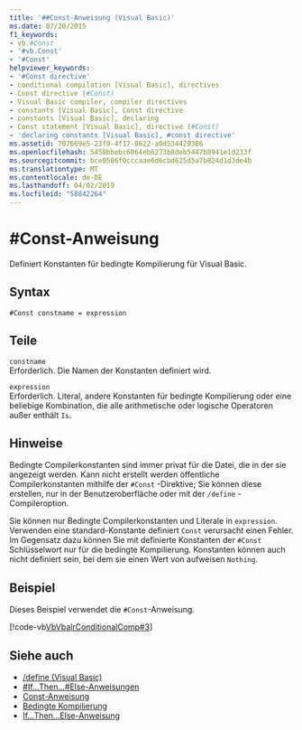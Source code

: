```yaml
---
title: '##Const-Anweisung (Visual Basic)'
ms.date: 07/20/2015
f1_keywords:
- vb.#Const
- '#vb.Const'
- '#Const'
helpviewer_keywords:
- '#Const directive'
- conditional compilation [Visual Basic], directives
- Const directive (#Const)
- Visual Basic compiler, compiler directives
- constants [Visual Basic], Const directive
- constants [Visual Basic], declaring
- Const statement [Visual Basic], directive (#Const)
- 'declaring constants [Visual Basic], #const directive'
ms.assetid: 707669e5-23f9-4f17-8622-a0d534429386
ms.openlocfilehash: 5458bbebc6064eb6273b8deb5447b8941e1d233f
ms.sourcegitcommit: bce0586f0cccaae6d6cbd625d5a7b824d1d3de4b
ms.translationtype: MT
ms.contentlocale: de-DE
ms.lasthandoff: 04/02/2019
ms.locfileid: "58842264"
---
```

# <a name="const-directive"></a>#Const-Anweisung
Definiert Konstanten für bedingte Kompilierung für Visual Basic.  
  
## <a name="syntax"></a>Syntax  
  
```  
#Const constname = expression  
```  
  
## <a name="parts"></a>Teile  
 `constname`  
 Erforderlich. Die Namen der Konstanten definiert wird.  
  
 `expression`  
 Erforderlich. Literal, andere Konstanten für bedingte Kompilierung oder eine beliebige Kombination, die alle arithmetische oder logische Operatoren außer enthält `Is`.  
  
## <a name="remarks"></a>Hinweise  
 Bedingte Compilerkonstanten sind immer privat für die Datei, die in der sie angezeigt werden. Kann nicht erstellt werden öffentliche Compilerkonstanten mithilfe der `#Const` -Direktive; Sie können diese erstellen, nur in der Benutzeroberfläche oder mit der `/define` -Compileroption.  
  
 Sie können nur Bedingte Compilerkonstanten und Literale in `expression`. Verwenden eine standard-Konstante definiert `Const` verursacht einen Fehler. Im Gegensatz dazu können Sie mit definierte Konstanten der `#Const` Schlüsselwort nur für die bedingte Kompilierung. Konstanten können auch nicht definiert sein, bei dem sie einen Wert von aufweisen `Nothing`.  
  
## <a name="example"></a>Beispiel  
 Dieses Beispiel verwendet die `#Const`-Anweisung.  
  
 [!code-vb[VbVbalrConditionalComp#3](~/samples/snippets/visualbasic/VS_Snippets_VBCSharp/VbVbalrConditionalComp/VB/Class1.vb#3)]  
  
## <a name="see-also"></a>Siehe auch

- [/define (Visual Basic)](../../../visual-basic/reference/command-line-compiler/define.md)
- [#If...Then...#Else-Anweisungen](../../../visual-basic/language-reference/directives/if-then-else-directives.md)
- [Const-Anweisung](../../../visual-basic/language-reference/statements/const-statement.md)
- [Bedingte Kompilierung](../../../visual-basic/programming-guide/program-structure/conditional-compilation.md)
- [If...Then...Else-Anweisung](../../../visual-basic/language-reference/statements/if-then-else-statement.md)
